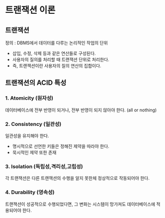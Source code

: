 # 트랜잭션 이론

## 트랜잭션
정의 : DBMS에서 데이터를 다루는 논리적인 작업의 단위<br>
- 삽입, 수정, 삭제 등과 같은 연산들로 구성된다.
- 사용자의 질의를 처리할 때 트랜잭션 단위로 처리한다.
- 즉, 트랜잭션이란 사용자의 질의 연산의 집합이다.

## 트랜잭션의 ACID 특성

### 1. Atomicity (원자성)
데이터베이스에 전부 반영이 되거나, 전부 반영이 되지 않아야 한다. (all or nothing)

### 2. Consistency (일관성)
일관성을 유지해야 한다.
- 명시적으로 선언한 키들은 정해진 제약을 따라야 한다.<br>
- 묵시적인 제약 또한 존재<br>

### 3. Isolation (독립성,격리성,고립성)
각 트랜잭션은 다른 트랜잭션의 수행을 알지 못한체 정상적으로 작동되어야 한다. 

### 4. Durability (영속성)
트랜잭션이 성공적으로 수행되었다면, 그 변화는 시스템이 망가져도 데이터베이스에 적용되어야 한다.



